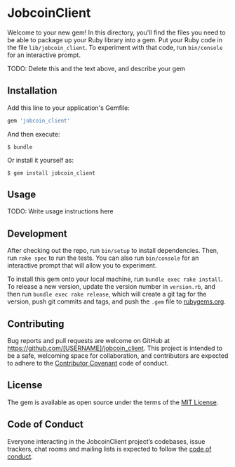 # JobcoinClient

Welcome to your new gem! In this directory, you'll find the files you need to be able to package up your Ruby library into a gem. Put your Ruby code in the file `lib/jobcoin_client`. To experiment with that code, run `bin/console` for an interactive prompt.

TODO: Delete this and the text above, and describe your gem

## Installation

Add this line to your application's Gemfile:

```ruby
gem 'jobcoin_client'
```

And then execute:

    $ bundle

Or install it yourself as:

    $ gem install jobcoin_client

## Usage

TODO: Write usage instructions here

## Development

After checking out the repo, run `bin/setup` to install dependencies. Then, run `rake spec` to run the tests. You can also run `bin/console` for an interactive prompt that will allow you to experiment.

To install this gem onto your local machine, run `bundle exec rake install`. To release a new version, update the version number in `version.rb`, and then run `bundle exec rake release`, which will create a git tag for the version, push git commits and tags, and push the `.gem` file to [rubygems.org](https://rubygems.org).

## Contributing

Bug reports and pull requests are welcome on GitHub at https://github.com/[USERNAME]/jobcoin_client. This project is intended to be a safe, welcoming space for collaboration, and contributors are expected to adhere to the [Contributor Covenant](http://contributor-covenant.org) code of conduct.

## License

The gem is available as open source under the terms of the [MIT License](https://opensource.org/licenses/MIT).

## Code of Conduct

Everyone interacting in the JobcoinClient project’s codebases, issue trackers, chat rooms and mailing lists is expected to follow the [code of conduct](https://github.com/[USERNAME]/jobcoin_client/blob/master/CODE_OF_CONDUCT.md).
